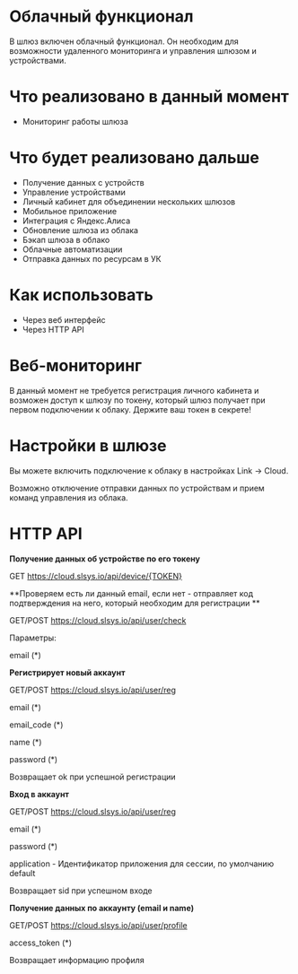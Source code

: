 # Облачный функционал

В шлюз включен облачный функционал. Он необходим для возможности удаленного мониторинга и управления шлюзом и устройствами.

# Что реализовано в данный момент

* Мониторинг работы шлюза

# Что будет реализовано дальше

* Получение данных с устройств
* Управление устройствами
* Личный кабинет для объединении нескольких шлюзов
* Мобильное приложение
* Интеграция с Яндекс.Алиса
* Обновление шлюза из облака
* Бэкап шлюза в облако
* Облачные автоматизации
* Отправка данных по ресурсам в УК

# Как использовать

* Через веб интерфейс
* Через HTTP API

# Веб-мониторинг

В данный момент не требуется регистрация личного кабинета и возможен доступ к шлюзу по токену, который шлюз получает при первом подключении к облаку. 
Держите ваш токен в секрете! 

# Настройки в шлюзе

Вы можете включить подключение к облаку в настройках Link -> Cloud.

Возможно отключение отправки данных по устройствам и прием команд управления из облака.

# HTTP API
**Получение данных об устройстве по его токену**

GET https://cloud.slsys.io/api/device/{TOKEN}


**Проверяем есть ли данный email, если нет - отправляет код подтверждения на него, который необходим для регистрации **
 
GET/POST https://cloud.slsys.io/api/user/check

Параметры: 

  email (*)
  
  
**Регистрирует новый аккаунт**
 
GET/POST https://cloud.slsys.io/api/user/reg

email (*)

email_code (*)

name (*)  

password (*)

Возвращает ok при успешной регистрации   


**Вход в аккаунт**

GET/POST https://cloud.slsys.io/api/user/reg

email (*)

password (*)  

application - Идентификатор приложения для сессии, по умолчанию default

Возвращает sid при успешном входе


**Получение данных по аккаунту (email и name)**
 
GET/POST https://cloud.slsys.io/api/user/profile

access_token (*)  

Возвращает информацию профиля 

